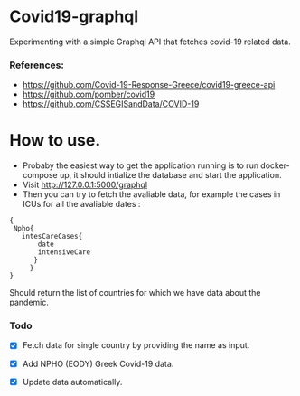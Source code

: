 # Covid19-graphql
Experimenting with a simple Graphql API that fetches covid-19 related data.

### References:

* https://github.com/Covid-19-Response-Greece/covid19-greece-api
* https://github.com/pomber/covid19
* https://github.com/CSSEGISandData/COVID-19


# How to use.
 * Probaby the easiest way to get the application running is to run
 docker-compose up, it should intialize the database and start the application.
 * Visit http://127.0.0.1:5000/graphql
 * Then you can try to fetch the avaliable data, for example the cases in ICUs for all the avaliable dates :
 
 ```
{ 
  Npho{ 
    intesCareCases{
        date
        intensiveCare 
       }
      }
}
```

 Should return the list of countries for which we have data about the pandemic.
  
### Todo
- [x] Fetch data for single country by providing the name as input.

- [x] Add NPHO (EODY) Greek Covid-19 data.

- [x] Update data automatically.
